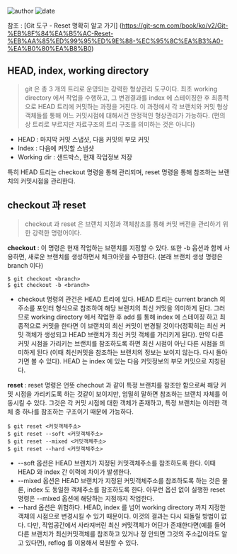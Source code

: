 ﻿
![author](https://img.shields.io/badge/author-daesungRa-lightgray.svg?style=flat-square)
![date](https://img.shields.io/badge/date-181231-lightgray.svg?style=flat-square)

참조 : [Git 도구 - Reset 명확히 알고 가기] (https://git-scm.com/book/ko/v2/Git-%EB%8F%84%EA%B5%AC-Reset-%EB%AA%85%ED%99%95%ED%9E%88-%EC%95%8C%EA%B3%A0-%EA%B0%80%EA%B8%B0)

## HEAD, index, working directory

> git 은 총 3 개의 트리로 운영되는 강력한 형상관리 도구이다. 최초 working directory 에서 작업을 수행하고, 그 변경결과를 index 에 스테이징한 후 최종적으로 HEAD 트리에 커밋하는 과정을 거친다. 이 과정에서 각 브랜치와 커밋 형상 객체들를 통해 어느 커밋시점에 대해서건 안정적인 형상관리가 가능하다. (편의상 트리로 부르지만 자료구조의 트리 구조를 의미하는 것은 아니다)

- HEAD		: 마지막 커밋 스냅샷, 다음 커밋의 부모 커밋
- Index		: 다음에 커밋할 스냅샷
- Working dir	: 샌드박스, 현재 작업정보 저장

특히 HEAD 트리는 checkout 명령을 통해 관리되며, reset 명령을 통해 참조하는 브랜치의 커밋시점을 관리한다.

## checkout 과 reset

> checkout 과 reset 은 브랜치 지정과 객체참조를 통해 커밋 버전을 관리하기 위한 강력한 명령어이다.

 **checkout**	: 이 명령은 현재 작업하는 브랜치를 지정할 수 있다. 또한 -b 옵션과 함께 사용하면, 새로운 브랜치를 생성하면서 체크아웃을 수행한다. (본래 브랜치 생성 명령은 branch 이다)

```
$ git checkout <branch>
$ git checkout -b <branch>
```

* checkout 명령의 관건은 HEAD 트리에 있다. HEAD 트리는 current branch 의 주소를 포인터 형식으로 참조하여 해당 브랜치의 최신 커밋을 의미하게 된다. 그러므로 working directory 에서 작업한 후 add 를 통해 index 에 스테이징 하고 최종적으로 커밋을 한다면 이 브랜치의 최신 커밋이 변경될 것이다(정확히는 최신 커밋 객체가 생성되고 HEAD 브랜치가 최신 커밋 객체를 가리키게 된다). 만약 다른 커밋 시점을 가리키는 브랜치를 참조하도록 하면 최신 시점이 아닌 다른 시점을 의미하게 된다 (이때 최신커밋을 참조하는 브랜치의 정보는 보이지 않는다. 다시 돌아가면 볼 수 있다). HEAD 는 index 에 있는 다음 커밋정보의 부모 커밋으로 지칭된다.

 **reset**	: reset 명령은 언뜻 chechout 과 같이 특정 브랜치를 참조만 함으로써 해당 커밋 시점을 가리키도록 하는 것같이 보이지만, 엄밀히 말하면 참조하는 브랜치 자체를 이동시킬 수 있다. 그것은 각 커밋 시점에 대한 객체가 존재하고, 특정 브랜치는 이러한 객체 중 하나를 참조하는 구조이기 때문에 가능하다.

```
$ git reset <커밋객체주소>
$ git reset --soft <커밋객체주소>
$ git reset --mixed <커밋객체주소>
$ git reset --hard <커밋객체주소>
```

* --soft 옵션은 HEAD 브랜치가 지정된 커밋객체주소를 참조하도록 한다. 이때 HEAD 와 index 간 이력에 차이가 발생한다.
* --mixed 옵션은 HEAD 브랜치가 지정된 커밋객체주소를 참조하도록 하는 것은 물론, index 도 동일한 객체주소를 참조하도록 한다. 아무런 옵션 없이 실행한 reset 명령은 --mixed 옵션에 해당하는 지점까지 작업한다.
* --hard 옵션은 위험하다. HEAD, index 를 넘어 working directory 까지 지정한 객체의 시점으로 변경시킬 수 있기 때문이다. 이것의 결과는 다시 되돌릴 방법이 없다. 다만, 작업공간에서 사라져버린 최신 커밋객체가 어딘가 존재한다면(예를 들어 다른 브랜치가 최신커밋객체를 참조하고 있거나 정 안되면 그것의 주소값이라도 알고 있다면), reflog 를 이용해서 복원할 수 있다.



